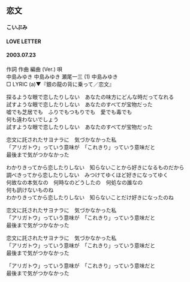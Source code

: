 ## 恋文
#### こいぶみ
#### LOVE LETTER
#### 2003.07.23


作詞  作曲  編曲 (Ver.)   唄   
中島みゆき   中島みゆき   瀬尾一三 (1)  中島みゆき   
□ LYRIC (a)▼『銀の龍の背に乗って／恋文』   
   
探るような眼で恋したりしない　あなたの味方にどんな時だってなれる   
試すような眼で恋したりしない　あなたのすべてが宝物だった   
嘘でも芝居でも　ふりでもつもりでも　愛でも毒でも   
何も違わないでしょう   
試すような眼で恋したりしない　あなたのすべてが宝物だった   
   
恋文に託されたサヨナラに　気づかなかった私   
「アリガトウ」っていう意味が　「これきり」っていう意味だと   
最後まで気がつかなかった   
   
わかりきってから恋したりしない　知らないことから好きになるものだから   
調べきってから恋したりしない　みつけてゆくほど好きになってゆく   
何故なの本気なの　何時なのどうしたの　何処なの誰なの   
何も訊けないものね   
わかりきってから恋したりしない　知らないことだけ好きになったのね   
   
恋文に託されたサヨナラに　気づかなかった私   
「アリガトウ」っていう意味が　「これきり」っていう意味だと   
最後まで気がつかなかった   
   
恋文に託されたサヨナラに　気づかなかった私   
「アリガトウ」っていう意味が　「これきり」っていう意味だと   
最後まで気がつかなかった   
   
「アリガトウ」っていう意味が　「これきり」っていう意味だと   
最後まで気がつかなかった   